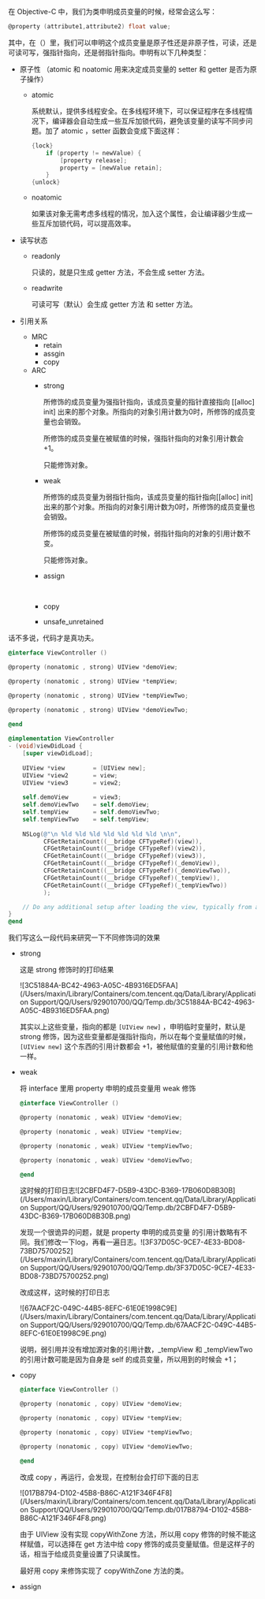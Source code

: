 在 Objective-C 中，我们为类申明成员变量的时候，经常会这么写：

```objective-c
@property (attribute1,attribute2) float value;
```

其中，在（）里，我们可以申明这个成员变量是原子性还是非原子性，可读，还是可读可写，强指针指向，还是弱指针指向。申明有以下几种类型：

* 原子性 （atomic 和 noatomic 用来决定成员变量的 setter 和 getter 是否为原子操作）

  * atomic 

    系统默认，提供多线程安全。在多线程环境下，可以保证程序在多线程情况下，编译器会自动生成一些互斥加锁代码，避免该变量的读写不同步问题。加了 atomic ，setter 函数会变成下面这样：

    ```objective-c
    {lock}
        if (property != newValue) {
            [property release];
            property = [newValue retain];
        }
    {unlock}
    ```

  * noatomic

    如果该对象无需考虑多线程的情况，加入这个属性，会让编译器少生成一些互斥加锁代码，可以提高效率。

* 读写状态

  * readonly 

    只读的，就是只生成 getter 方法，不会生成 setter 方法。

  * readwrite

    可读可写（默认）会生成 getter 方法 和 setter 方法。

* 引用关系

  * MRC
    * retain
    * assgin
    * copy
  * ARC
    * strong

      所修饰的成员变量为强指针指向，该成员变量的指针直接指向 [[alloc] init] 出来的那个对象。所指向的对象引用计数为0时，所修饰的成员变量也会销毁。

      所修饰的成员变量在被赋值的时候，强指针指向的对象引用计数会+1。

      只能修饰对象。

    * weak

      所修饰的成员变量为弱指针指向，该成员变量的指针指向[[alloc] init] 出来的那个对象。所指向的对象引用计数为0时，所修饰的成员变量也会销毁。

      所修饰的成员变量在被赋值的时候，弱指针指向的对象的引用计数不变。

      只能修饰对象。

    * assign

      ​

    * copy

    * unsafe_unretained


话不多说，代码才是真功夫。

```objective-c
@interface ViewController ()

@property (nonatomic , strong) UIView *demoView;

@property (nonatomic , strong) UIView *tempView;

@property (nonatomic , strong) UIView *tempViewTwo;

@property (nonatomic , strong) UIView *demoViewTwo;

@end
  
@implementation ViewController
- (void)viewDidLoad {
    [super viewDidLoad];
    
    UIView *view        = [UIView new];
    UIView *view2       = view;
    UIView *view3       = view2;
    
    self.demoView       = view3;
    self.demoViewTwo    = self.demoView;
    self.tempView       = self.demoViewTwo;
    self.tempViewTwo    = self.tempView;
    
    NSLog(@"\n %ld %ld %ld %ld %ld %ld %ld \n\n",
          CFGetRetainCount((__bridge CFTypeRef)(view)),
          CFGetRetainCount((__bridge CFTypeRef)(view2)),
          CFGetRetainCount((__bridge CFTypeRef)(view3)),
          CFGetRetainCount((__bridge CFTypeRef)(_demoView)),
          CFGetRetainCount((__bridge CFTypeRef)(_demoViewTwo)),
          CFGetRetainCount((__bridge CFTypeRef)(_tempView)),
          CFGetRetainCount((__bridge CFTypeRef)(_tempViewTwo))
          );

    // Do any additional setup after loading the view, typically from a nib.
}
@end
```

我们写这么一段代码来研究一下不同修饰词的效果

* strong

  这是 strong 修饰时的打印结果

  ![3C51884A-BC42-4963-A05C-4B9316ED5FAA](/Users/maxin/Library/Containers/com.tencent.qq/Data/Library/Application Support/QQ/Users/929010700/QQ/Temp.db/3C51884A-BC42-4963-A05C-4B9316ED5FAA.png)

  其实以上这些变量，指向的都是 `[UIView new]` ，申明临时变量时，默认是 strong 修饰，因为这些变量都是强指针指向，所以在每个变量赋值的时候，`[UIView new]` 这个东西的引用计数都会 +1，被他赋值的变量的引用计数和他一样。

* weak

  将 interface 里用 property 申明的成员变量用 weak 修饰

  ```objective-c
  @interface ViewController ()

  @property (nonatomic , weak) UIView *demoView;

  @property (nonatomic , weak) UIView *tempView;

  @property (nonatomic , weak) UIView *tempViewTwo;

  @property (nonatomic , weak) UIView *demoViewTwo;

  @end
  ```

  这时候的打印日志![2CBFD4F7-D5B9-43DC-B369-17B060D8B30B](/Users/maxin/Library/Containers/com.tencent.qq/Data/Library/Application Support/QQ/Users/929010700/QQ/Temp.db/2CBFD4F7-D5B9-43DC-B369-17B060D8B30B.png)

  发现一个很诡异的问题，就是 property 申明的成员变量 的引用计数略有不同。我们修改一下log，再看一遍日志。![3F37D05C-9CE7-4E33-BD08-73BD75700252](/Users/maxin/Library/Containers/com.tencent.qq/Data/Library/Application Support/QQ/Users/929010700/QQ/Temp.db/3F37D05C-9CE7-4E33-BD08-73BD75700252.png)

  改成这样，这时候的打印日志

  ![67AACF2C-049C-44B5-8EFC-61E0E1998C9E](/Users/maxin/Library/Containers/com.tencent.qq/Data/Library/Application Support/QQ/Users/929010700/QQ/Temp.db/67AACF2C-049C-44B5-8EFC-61E0E1998C9E.png)

  说明，弱引用并没有增加源对象的引用计数，_tempView 和 _tempViewTwo 的引用计数可能是因为自身是 self 的成员变量，所以用到的时候会 +1； 

* copy

  ```objective-c
  @interface ViewController ()

  @property (nonatomic , copy) UIView *demoView;

  @property (nonatomic , copy) UIView *tempView;

  @property (nonatomic , copy) UIView *tempViewTwo;

  @property (nonatomic , copy) UIView *demoViewTwo;

  @end
  ```

  改成 copy ，再运行，会发现，在控制台会打印下面的日志

  ![017B8794-D102-45B8-B86C-A121F346F4F8](/Users/maxin/Library/Containers/com.tencent.qq/Data/Library/Application Support/QQ/Users/929010700/QQ/Temp.db/017B8794-D102-45B8-B86C-A121F346F4F8.png)

  由于 UIView 没有实现 copyWithZone 方法，所以用 copy 修饰的时候不能这样赋值，可以选择在 get 方法中给 copy 修饰的成员变量赋值。但是这样子的话，相当于给成员变量设置了只读属性。

  最好用 copy 来修饰实现了 copyWithZone 方法的类。

* assign

  ​